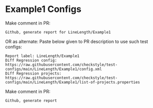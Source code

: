 # Example1 Configs
Make comment in PR:
```
Github, generate report for LineLength/Example1
```
OR as alternate:
Paste below given to PR description to use such test configs:
```
Report label: LineLength/Example1
Diff Regression config: https://raw.githubusercontent.com/checkstyle/test-configs/main/LineLength/Example1/config.xml
Diff Regression projects: https://raw.githubusercontent.com/checkstyle/test-configs/main/LineLength/Example1/list-of-projects.properties
```
Make comment in PR:
```
Github, generate report
```
